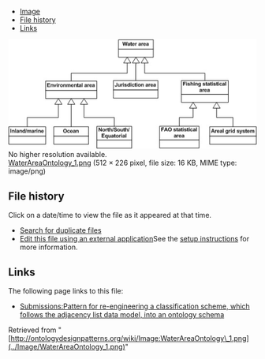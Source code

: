 * [Image](../Image/WaterAreaOntology_1.png#file)
* [File history](../Image/WaterAreaOntology_1.png#filehistory)
* [Links](../Image/WaterAreaOntology_1.png#filelinks)

[![Image:WaterAreaOntology 1.png](../images/a/a9/WaterAreaOntology_1.png)](../images/a/a9/WaterAreaOntology_1.png)  
No higher resolution available.  
[WaterAreaOntology\_1.png](../images/a/a9/WaterAreaOntology_1.png)‎ (512 × 226 pixel, file size: 16 KB, MIME type: image/png)

## File history

Click on a date/time to view the file as it appeared at that time.



  
* [Search for duplicate files](http://ontologydesignpatterns.org/wiki/Special:FileDuplicateSearch/WaterAreaOntology_1.png "Special:FileDuplicateSearch/WaterAreaOntology 1.png")
* [Edit this file using an external application](http://ontologydesignpatterns.org/wiki/index.php?title=Image:WaterAreaOntology_1.png&action=edit&externaledit=true&mode=file "Image:WaterAreaOntology 1.png")See the [setup instructions](http://www.mediawiki.org/wiki/Manual:External_editors "http://www.mediawiki.org/wiki/Manual:External_editors") for more information.

## Links



The following page links to this file:


* [Submissions:Pattern for re-engineering a classification scheme, which follows the adjacency list data model, into an ontology schema](../Submissions/Pattern_for_re-engineering_a_classification_scheme,_which_follows_the_adjacency_list_data_model,_into_an_ontology_schema "Submissions:Pattern for re-engineering a classification scheme, which follows the adjacency list data model, into an ontology schema")


Retrieved from "[http://ontologydesignpatterns.org/wiki/Image:WaterAreaOntology\_1.png](../Image/WaterAreaOntology_1.png)"